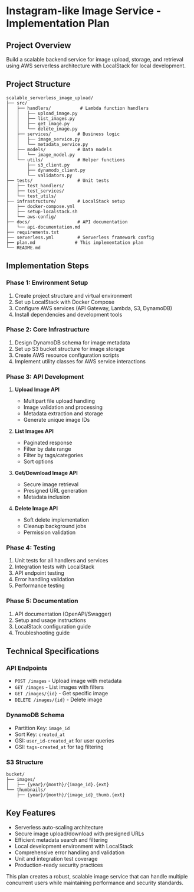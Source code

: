 # Instagram-like Image Service - Implementation Plan

## **Project Overview**
Build a scalable backend service for image upload, storage, and retrieval using AWS serverless architecture with LocalStack for local development.

## **Project Structure**
```
scalable_serverless_image_upload/
├── src/
│   ├── handlers/           # Lambda function handlers
│   │   ├── upload_image.py
│   │   ├── list_images.py
│   │   ├── get_image.py
│   │   └── delete_image.py
│   ├── services/          # Business logic
│   │   ├── image_service.py
│   │   └── metadata_service.py
│   ├── models/            # Data models
│   │   └── image_model.py
│   └── utils/             # Helper functions
│       ├── s3_client.py
│       ├── dynamodb_client.py
│       └── validators.py
├── tests/                 # Unit tests
│   ├── test_handlers/
│   ├── test_services/
│   └── test_utils/
├── infrastructure/        # LocalStack setup
│   ├── docker-compose.yml
│   ├── setup-localstack.sh
│   └── aws-config/
├── docs/                  # API documentation
│   └── api-documentation.md
├── requirements.txt
├── serverless.yml         # Serverless framework config
├── plan.md               # This implementation plan
└── README.md
```

## **Implementation Steps**

### **Phase 1: Environment Setup**
1. Create project structure and virtual environment
2. Set up LocalStack with Docker Compose
3. Configure AWS services (API Gateway, Lambda, S3, DynamoDB)
4. Install dependencies and development tools

### **Phase 2: Core Infrastructure**
1. Design DynamoDB schema for image metadata
2. Set up S3 bucket structure for image storage
3. Create AWS resource configuration scripts
4. Implement utility classes for AWS service interactions

### **Phase 3: API Development**
1. **Upload Image API**
   - Multipart file upload handling
   - Image validation and processing
   - Metadata extraction and storage
   - Generate unique image IDs

2. **List Images API**
   - Paginated response
   - Filter by date range
   - Filter by tags/categories
   - Sort options

3. **Get/Download Image API**
   - Secure image retrieval
   - Presigned URL generation
   - Metadata inclusion

4. **Delete Image API**
   - Soft delete implementation
   - Cleanup background jobs
   - Permission validation

### **Phase 4: Testing**
1. Unit tests for all handlers and services
2. Integration tests with LocalStack
3. API endpoint testing
4. Error handling validation
5. Performance testing

### **Phase 5: Documentation**
1. API documentation (OpenAPI/Swagger)
2. Setup and usage instructions
3. LocalStack configuration guide
4. Troubleshooting guide

## **Technical Specifications**

### **API Endpoints**
- `POST /images` - Upload image with metadata
- `GET /images` - List images with filters
- `GET /images/{id}` - Get specific image
- `DELETE /images/{id}` - Delete image

### **DynamoDB Schema**
- Partition Key: `image_id`
- Sort Key: `created_at`
- GSI: `user_id-created_at` for user queries
- GSI: `tags-created_at` for tag filtering

### **S3 Structure**
```
bucket/
├── images/
│   ├── {year}/{month}/{image_id}.{ext}
└── thumbnails/
    ├── {year}/{month}/{image_id}_thumb.{ext}
```

## **Key Features**
- Serverless auto-scaling architecture
- Secure image upload/download with presigned URLs
- Efficient metadata search and filtering
- Local development environment with LocalStack
- Comprehensive error handling and validation
- Unit and integration test coverage
- Production-ready security practices

This plan creates a robust, scalable image service that can handle multiple concurrent users while maintaining performance and security standards.